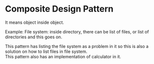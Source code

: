 # Composite Design Pattern

It means object inside object.<br>

Example:
File system: inside directory, there can be list of files, or list of directories and this goes on.

This pattern has listing the file system as a problem in it so this is also a solution on how to list files in file system. <br>
This pattern also has an implementation of calculator in it.